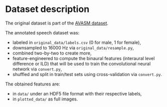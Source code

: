 # Dataset description

The original dataset is part of the [AVASM dataset](http://perception.inrialpes.fr/~Deleforge/AVASM_Dataset/data-10.html).

The annotated speech dataset was:
- labeled in `original_data/labels.csv` ($0$ for male, $1$ for female),
- downsampled to 16000 Hz via `original_data/resample.py`,
- combined two-by-two to create more,
- feature-engineered to compute the binaural features (interaural level difference or ILD) that will be used to train the convolutional neural network via `convert.py`,
- shuffled and split in train/test sets using cross-validation via `convert.py`.

The obtained features are:
- in `data/` under an HDF5 file format with their respective labels,
- in `plotted_data/` as full images.
